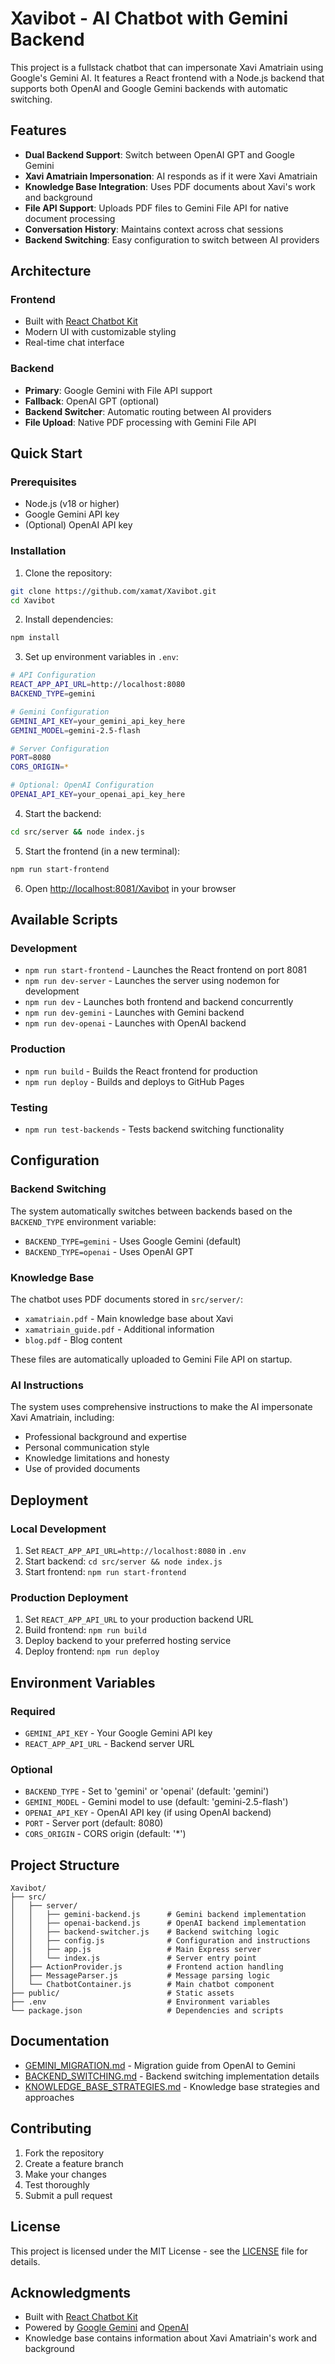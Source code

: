 # Xavibot - AI Chatbot with Gemini Backend

This project is a fullstack chatbot that can impersonate Xavi Amatriain using Google's Gemini AI. It features a React frontend with a Node.js backend that supports both OpenAI and Google Gemini backends with automatic switching.

## Features

- **Dual Backend Support**: Switch between OpenAI GPT and Google Gemini
- **Xavi Amatriain Impersonation**: AI responds as if it were Xavi Amatriain
- **Knowledge Base Integration**: Uses PDF documents about Xavi's work and background
- **File API Support**: Uploads PDF files to Gemini File API for native document processing
- **Conversation History**: Maintains context across chat sessions
- **Backend Switching**: Easy configuration to switch between AI providers

## Architecture

### Frontend
- Built with [React Chatbot Kit](https://fredrikoseberg.github.io/react-chatbot-kit-docs/docs/getting-started/)
- Modern UI with customizable styling
- Real-time chat interface

### Backend
- **Primary**: Google Gemini with File API support
- **Fallback**: OpenAI GPT (optional)
- **Backend Switcher**: Automatic routing between AI providers
- **File Upload**: Native PDF processing with Gemini File API

## Quick Start

### Prerequisites
- Node.js (v18 or higher)
- Google Gemini API key
- (Optional) OpenAI API key

### Installation

1. Clone the repository:
```bash
git clone https://github.com/xamat/Xavibot.git
cd Xavibot
```

2. Install dependencies:
```bash
npm install
```

3. Set up environment variables in `.env`:
```bash
# API Configuration
REACT_APP_API_URL=http://localhost:8080
BACKEND_TYPE=gemini

# Gemini Configuration
GEMINI_API_KEY=your_gemini_api_key_here
GEMINI_MODEL=gemini-2.5-flash

# Server Configuration
PORT=8080
CORS_ORIGIN=*

# Optional: OpenAI Configuration
OPENAI_API_KEY=your_openai_api_key_here
```

4. Start the backend:
```bash
cd src/server && node index.js
```

5. Start the frontend (in a new terminal):
```bash
npm run start-frontend
```

6. Open [http://localhost:8081/Xavibot](http://localhost:8081/Xavibot) in your browser

## Available Scripts

### Development
- `npm run start-frontend` - Launches the React frontend on port 8081
- `npm run dev-server` - Launches the server using nodemon for development
- `npm run dev` - Launches both frontend and backend concurrently
- `npm run dev-gemini` - Launches with Gemini backend
- `npm run dev-openai` - Launches with OpenAI backend

### Production
- `npm run build` - Builds the React frontend for production
- `npm run deploy` - Builds and deploys to GitHub Pages

### Testing
- `npm run test-backends` - Tests backend switching functionality

## Configuration

### Backend Switching

The system automatically switches between backends based on the `BACKEND_TYPE` environment variable:

- `BACKEND_TYPE=gemini` - Uses Google Gemini (default)
- `BACKEND_TYPE=openai` - Uses OpenAI GPT

### Knowledge Base

The chatbot uses PDF documents stored in `src/server/`:
- `xamatriain.pdf` - Main knowledge base about Xavi
- `xamatriain_guide.pdf` - Additional information
- `blog.pdf` - Blog content

These files are automatically uploaded to Gemini File API on startup.

### AI Instructions

The system uses comprehensive instructions to make the AI impersonate Xavi Amatriain, including:
- Professional background and expertise
- Personal communication style
- Knowledge limitations and honesty
- Use of provided documents

## Deployment

### Local Development
1. Set `REACT_APP_API_URL=http://localhost:8080` in `.env`
2. Start backend: `cd src/server && node index.js`
3. Start frontend: `npm run start-frontend`

### Production Deployment
1. Set `REACT_APP_API_URL` to your production backend URL
2. Build frontend: `npm run build`
3. Deploy backend to your preferred hosting service
4. Deploy frontend: `npm run deploy`

## Environment Variables

### Required
- `GEMINI_API_KEY` - Your Google Gemini API key
- `REACT_APP_API_URL` - Backend server URL

### Optional
- `BACKEND_TYPE` - Set to 'gemini' or 'openai' (default: 'gemini')
- `GEMINI_MODEL` - Gemini model to use (default: 'gemini-2.5-flash')
- `OPENAI_API_KEY` - OpenAI API key (if using OpenAI backend)
- `PORT` - Server port (default: 8080)
- `CORS_ORIGIN` - CORS origin (default: '*')

## Project Structure

```
Xavibot/
├── src/
│   ├── server/
│   │   ├── gemini-backend.js      # Gemini backend implementation
│   │   ├── openai-backend.js      # OpenAI backend implementation
│   │   ├── backend-switcher.js    # Backend switching logic
│   │   ├── config.js              # Configuration and instructions
│   │   ├── app.js                 # Main Express server
│   │   └── index.js               # Server entry point
│   ├── ActionProvider.js          # Frontend action handling
│   ├── MessageParser.js           # Message parsing logic
│   └── ChatbotContainer.js        # Main chatbot component
├── public/                        # Static assets
├── .env                           # Environment variables
└── package.json                   # Dependencies and scripts
```

## Documentation

- [GEMINI_MIGRATION.md](GEMINI_MIGRATION.md) - Migration guide from OpenAI to Gemini
- [BACKEND_SWITCHING.md](BACKEND_SWITCHING.md) - Backend switching implementation details
- [KNOWLEDGE_BASE_STRATEGIES.md](KNOWLEDGE_BASE_STRATEGIES.md) - Knowledge base strategies and approaches

## Contributing

1. Fork the repository
2. Create a feature branch
3. Make your changes
4. Test thoroughly
5. Submit a pull request

## License

This project is licensed under the MIT License - see the [LICENSE](LICENSE) file for details.

## Acknowledgments

- Built with [React Chatbot Kit](https://fredrikoseberg.github.io/react-chatbot-kit-docs/)
- Powered by [Google Gemini](https://ai.google.dev/) and [OpenAI](https://openai.com/)
- Knowledge base contains information about Xavi Amatriain's work and background
